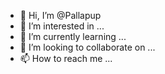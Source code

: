 - 👋 Hi, I’m @Pallapup
- 👀 I’m interested in ...
- 🌱 I’m currently learning ...
- 💞️ I’m looking to collaborate on ...
- 📫 How to reach me ...

<!---
Pallapup/Pallapup is a ✨ special ✨ repository because its `README.md` (this file) appears on your GitHub profile.
You can click the Preview link to take a look at your changes.
--->
